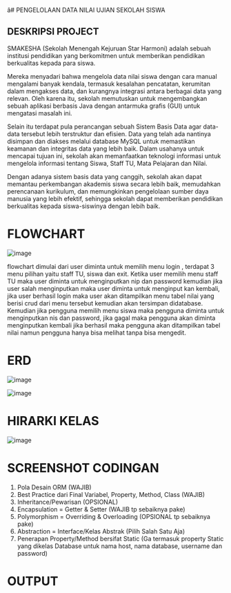 â# PENGELOLAAN DATA NILAI UJIAN SEKOLAH SISWA
## DESKRIPSI PROJECT

SMAKESHA (Sekolah Menengah Kejuruan Star Harmoni) adalah sebuah institusi pendidikan yang berkomitmen untuk memberikan pendidikan berkualitas kepada para siswa. 

Mereka menyadari bahwa mengelola data nilai siswa dengan cara manual mengalami banyak kendala, termasuk kesalahan pencatatan, kerumitan dalam mengakses data, dan kurangnya integrasi antara berbagai data yang relevan. Oleh karena itu, sekolah memutuskan untuk mengembangkan sebuah aplikasi berbasis Java dengan antarmuka grafis (GUI) untuk mengatasi masalah ini. 

  Selain itu terdapat pula perancangan sebuah Sistem Basis Data agar data-data tersebut lebih terstruktur dan efisien. Data yang telah ada nantinya disimpan dan diakses melalui database MySQL untuk memastikan keamanan dan integritas data yang lebih baik. Dalam usahanya untuk mencapai tujuan ini, sekolah akan memanfaatkan teknologi informasi untuk mengelola informasi tentang Siswa, Staff TU, Mata Pelajaran dan Nilai. 

Dengan adanya sistem basis data yang canggih, sekolah akan dapat memantau perkembangan akademis siswa secara lebih baik, memudahkan perencanaan kurikulum, dan memungkinkan pengelolaan sumber daya manusia yang lebih efektif, sehingga sekolah dapat memberikan pendidikan berkualitas kepada siswa-siswinya dengan lebih baik.  

# FLOWCHART 
![image](https://github.com/PA-PBOxDBD/PA-PBO-DBD-KELOMPOK-24/assets/121924124/0fc262b3-9ab4-47e6-9e53-3a667da12011)

flowchart dimulai dari user diminta untuk memilih menu login , terdapat 3 menu pilihan yaitu staff TU, siswa dan exit. Ketika user memilih menu staff TU maka user diminta untuk menginputkan nip dan password kemudian jika user salah menginputkan maka user diminta untuk menginput kan kembali, jika user berhasil login maka user akan ditampilkan menu tabel nilai yang berisi crud dari menu tersebut kemudian akan tersimpan didatabase.
Kemudian jika pengguna memilih menu siswa maka pengguna diminta untuk menginputkan nis dan password, jika gagal maka pengguna akan diminta menginputkan kembali jika berhasil maka pengguna akan ditampilkan tabel nilai namun pengguna hanya bisa melihat tanpa bisa mengedit.


# ERD
![image](https://github.com/PA-PBOxDBD/PA-PBO-DBD-KELOMPOK-24/assets/121924124/af6be1ea-d8d1-4043-bb27-4ed1b4bef17a)

![image](https://github.com/PA-PBOxDBD/PA-PBO-DBD-KELOMPOK-24/assets/121924124/782bc04f-d53e-4935-942f-a80a1053417c)


# HIRARKI KELAS
![image](https://github.com/PA-PBOxDBD/PA-PBO-DBD-KELOMPOK-24/assets/121924124/83ea1334-8522-4989-b765-f6b975b3c8fc)


# SCREENSHOT CODINGAN
1. Pola Desain ORM (WAJIB)
2. Best Practice dari Final Variabel, Property, Method, Class (WAJIB)
3. Inheritance/Pewarisan (OPSIONAL)
4. Encapsulation = Getter & Setter (WAJIB tp sebaiknya pake)
5. Polymorphism = Overriding & Overloading (OPSIONAL tp sebaiknya pake)
6. Abstraction = Interface/Kelas Abstrak (Pilih Salah Satu Aja)
7. Penerapan Property/Method bersifat Static (Ga termasuk property Static yang dikelas Database untuk nama host, nama database, username dan password)


# OUTPUT 
